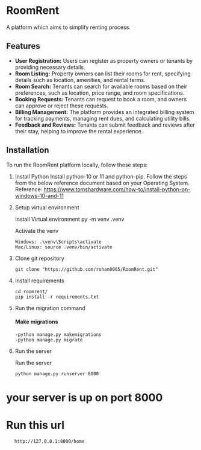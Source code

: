 # RoomRent
 A platform which aims to simplify renting process.



## Features
- **User Registration:** Users can register as property owners or tenants by providing necessary details.
- **Room Listing:** Property owners can list their rooms for rent, specifying details such as location, amenities, and rental terms.
- **Room Search:** Tenants can search for available rooms based on their preferences, such as location, price range, and room specifications.
- **Booking Requests:** Tenants can request to book a room, and owners can approve or reject these requests.
- **Billing Management:** The platform provides an integrated billing system for tracking payments, managing rent dues, and calculating utility bills.
- **Feedback and Reviews:** Tenants can submit feedback and reviews after their stay, helping to improve the rental experience.



## Installation

To run the RoomRent platform locally, follow these steps:

1. Install Python
Install python-10 or 11 and python-pip. Follow the steps from the below reference document based on your Operating System. Reference: https://www.tomshardware.com/how-to/install-python-on-windows-10-and-11

2.  Setup virtual environment

    Install Virtual environment
    py -m venv .venv

    Activate the venv
   
        Windows: .\venv\Scripts\activate
        Mac/Linux: source .venv/bin/activate

3.  Clone git repository

        git clone "https://github.com/rohan0005/RoomRent.git"

4.  Install requirements

        cd roomrent/
        pip install -r requirements.txt


6.  Run the migration command

      #### Make migrations
        -python manage.py makemigrations
        -python manage.py migrate

8.  Run the server

    Run the server
    
        python manage.py runserver 8000
      
   # your server is up on port 8000
   # Run this url
       http://127.0.0.1:8000/home

